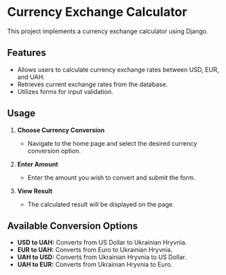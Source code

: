 # Currency Exchange Calculator

This project implements a currency exchange calculator using Django.

## Features

- Allows users to calculate currency exchange rates between USD, EUR, and UAH.
- Retrieves current exchange rates from the database.
- Utilizes forms for input validation.

## Usage

1. **Choose Currency Conversion**
   - Navigate to the home page and select the desired currency conversion option.

2. **Enter Amount**
   - Enter the amount you wish to convert and submit the form.

3. **View Result**
   - The calculated result will be displayed on the page.

## Available Conversion Options

- **USD to UAH:** Converts from US Dollar to Ukrainian Hryvnia.
- **EUR to UAH:** Converts from Euro to Ukrainian Hryvnia.
- **UAH to USD:** Converts from Ukrainian Hryvnia to US Dollar.
- **UAH to EUR:** Converts from Ukrainian Hryvnia to Euro.
